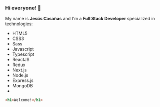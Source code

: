 ### Hi everyone! 👋

My name is **Jesús Casañas** and I'm a **Full Stack Developer** specialized in technologies:

  * HTML5
  * CSS3
  * Sass
  * Javascript
  * Typescript
  * ReactJS
  * Redux
  * Next.js
  * Node.js
  * Express.js
  * MongoDB
  * 
````html
<h1>Welcome!</h1>
````

<!--
**mrjesusenrique/mrjesusenrique** is a ✨ _special_ ✨ repository because its `README.md` (this file) appears on your GitHub profile.

Here are some ideas to get you started:

- 🔭 I’m currently working on ...
- 🌱 I’m currently learning ...
- 👯 I’m looking to collaborate on ...
- 🤔 I’m looking for help with ...
- 💬 Ask me about ...
- 📫 How to reach me: ...
- 😄 Pronouns: ...
- ⚡ Fun fact: ...
-->
